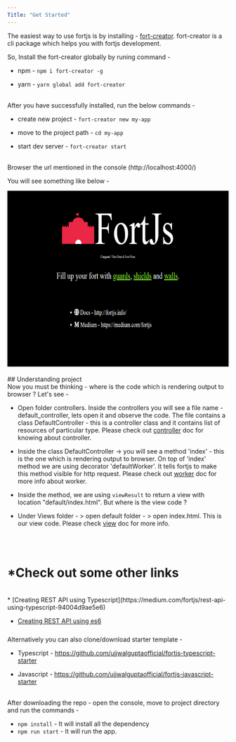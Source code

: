 ```yaml
---
Title: "Get Started"
---
```


The easiest way to use fortjs is by installing - [fort-creator](https://github.com/ujjwalguptaofficial/fort-creator). fort-creator is a cli package which helps you with fortjs development.

So, Install the fort-creator globally by runing command -

* npm - `npm i fort-creator -g`

* yarn - `yarn global add fort-creator`

<br>After you have successfully installed, run the below commands - 

* create new project -  `fort-creator new my-app`

* move to the project path - `cd my-app` 

* start dev server - `fort-creator start` 

<br>
Browser the url mentioned in the console (http://localhost:4000/)

You will see something like below - 

<div style="text-align:center;">
<img src="/img/starter_screenshot.png" style="height:400px">
</div>


<br>
## Understanding project

<br>
Now you must be thinking - where is the code which is rendering output to browser ? Let's see -

* Open  folder controllers. Inside the controllers you will see a file name - default_controller, lets open it and observe the code. The file contains a class DefaultController - this is a controller class and it contains list of resources of particular type. Please check out [controller](/tutorial/controller) doc for knowing about controller.

* Inside the class DefaultController ->  you will see a method 'index' - this is the one which is rendering output to browser. On top of 'index' method we are using decorator 'defaultWorker'. It tells fortjs to make this method visible for http request. Please check out [worker](/tutorial/worker) doc for more info about worker.

* Inside the method, we are using `viewResult` to return a view with location "default/index.html". But where is the view code ?

*  Under Views folder - > open default folder - > open index.html. This  is our view code. Please check [view](/tutorial/view) doc for more info.

<br><br>
# *Check out some other links
<br>
* [Creating REST API using Typescript](https://medium.com/fortjs/rest-api-using-typescript-94004d9ae5e6)

* [Creating REST API using es6](https://medium.com/fortjs/rest-api-in-nodejs-using-es6-227765440b2b)

<div class="top-border" style="margin: 25px 0;"></div>
Alternatively you can also clone/download starter template - 

* Typescript - <https://github.com/ujjwalguptaofficial/fortjs-typescript-starter>

* Javascript - <https://github.com/ujjwalguptaofficial/fortjs-javascript-starter>

<br>
After downloading the repo - open the console, move to project directory and run the commands -

* `npm install` - It will install all the dependency
* `npm run start` - It will run the app.